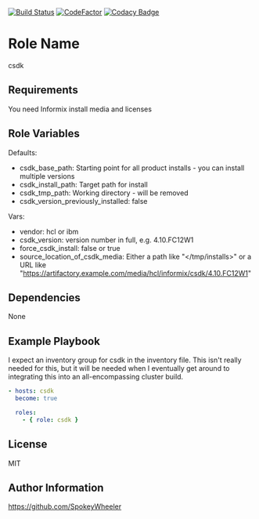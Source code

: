 [![Build Status](https://travis-ci.com/SpokeyWheeler/csdk.svg?branch=master)](https://travis-ci.com/SpokeyWheeler/csdk)
[![CodeFactor](https://www.codefactor.io/repository/github/spokeywheeler/csdk/badge)](https://www.codefactor.io/repository/github/spokeywheeler/csdk)
[![Codacy Badge](https://api.codacy.com/project/badge/Grade/1b5122e1b9fe43ce9c1882b3e332b0c3)](https://app.codacy.com/app/Zinaida/csdk)

Role Name
=========

csdk

Requirements
------------

You need Informix install media and licenses

Role Variables
--------------

Defaults:

*   csdk_base_path: Starting point for all product installs - you can install multiple versions
*   csdk_install_path: Target path for install
*   csdk_tmp_path: Working directory - will be removed
*   csdk_version_previously_installed: false

Vars:

*   vendor: hcl or ibm
*   csdk_version: version number in full, e.g. 4.10.FC12W1
*   force_csdk_install: false or true
*   source_location_of_csdk_media: Either a path like "</tmp/installs>" or a URL like "<https://artifactory.example.com/media/hcl/informix/csdk/4.10.FC12W1>"

Dependencies
------------

None

Example Playbook
----------------

I expect an inventory group for csdk in the inventory file. This isn't really needed for this, but it will be needed when I eventually get around to integrating this into an all-encompassing cluster build.

```yaml
- hosts: csdk
  become: true

  roles:
    - { role: csdk }
```

License
-------

MIT

Author Information
------------------

<https://github.com/SpokeyWheeler>
